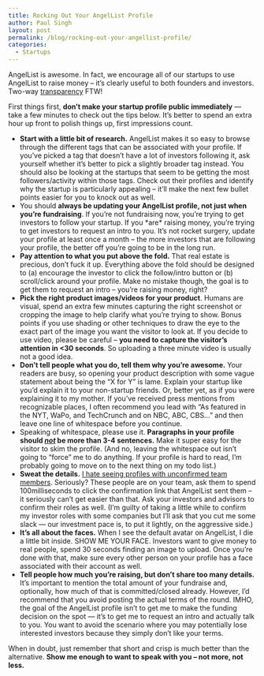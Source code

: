```yaml
---
title: Rocking Out Your AngelList Profile
author: Paul Singh
layout: post
permalink: /blog/rocking-out-your-angellist-profile/
categories:
  - Startups
---
```

AngelList is awesome. In fact, we encourage all of our startups to use AngelList to raise money &#8211; it&#8217;s clearly useful to both founders and investors. Two-way [transparency][1] FTW!

First things first, **don&#8217;t make your startup profile public immediately** &#8212; take a few minutes to check out the tips below. It&#8217;s better to spend an extra hour up front to polish things up, first impressions count.<!--more-->

  * **Start with a little bit of research.** AngelList makes it so easy to browse through the different tags that can be associated with your profile. If you&#8217;ve picked a tag that doesn&#8217;t have a lot of investors following it, ask yourself whether it&#8217;s better to pick a slightly broader tag instead. You should also be looking at the startups that seem to be getting the most followers/activity within those tags. Check out their profiles and identify why the startup is particularly appealing &#8211; it&#8217;ll make the next few bullet points easier for you to knock out as well.
  * You should **always be updating your AngelList profile, not just when you&#8217;re fundraising**. If you&#8217;re not fundraising now, you&#8217;re trying to get investors to follow your startup. If you \*are\* raising money, you&#8217;re trying to get investors to request an intro to you. It&#8217;s not rocket surgery, update your profile at least once a month &#8211; the more investors that are following your profile, the better off you&#8217;re going to be in the long run.
  * **Pay attention to what you put above the fold.** That real estate is precious, don&#8217;t fuck it up. Everything above the fold should be designed to (a) encourage the investor to click the follow/intro button or (b) scroll/click around your profile. Make no mistake though, the goal is to get them to request an intro &#8211; you&#8217;re raising money, right?
  * **Pick the right product images/videos for your product**. Humans are visual, spend an extra few minutes capturing the right screenshot or cropping the image to help clarify what you&#8217;re trying to show. Bonus points if you use shading or other techniques to draw the eye to the exact part of the image you want the visitor to look at. If you decide to use video, please be careful &#8211; **you need to capture the visitor&#8217;s attention in <30 seconds**. So uploading a three minute video is usually not a good idea.
  * **Don&#8217;t tell people what you do, tell them why you&#8217;re awesome.** Your readers are busy, so opening your product description with some vague statement about being the &#8220;X for Y&#8221; is lame. Explain your startup like you&#8217;d explain it to your non-startup friends. Or, better yet, as if you were explaining it to my mother. If you&#8217;ve received press mentions from recognizable places, I often recommend you lead with &#8220;As featured in the NYT, WaPo, and TechCrunch and on NBC, ABC, CBS&#8230;&#8221; and then leave one line of whitespace before you continue.
  * Speaking of whitespace, please use it. **Paragraphs in your profile should *<span style="text-decoration: underline;">not</span>* be more than 3-4 sentences.** Make it super easy for the visitor to skim the profile. (And no, leaving the whitespace out isn&#8217;t going to &#8220;force&#8221; me to do anything. If your profile is hard to read, I&#8217;m probably going to move on to the next thing on my todo list.)
  * **Sweat the details.** <span style="text-decoration: underline;">I hate seeing profiles with unconfirmed team members</span>. Seriously? These people are on your team, ask them to spend 100milliseconds to click the confirmation link that AngelList sent them &#8211; it seriously can&#8217;t get easier than that. Ask your investors and advisors to confirm their roles as well. (I&#8217;m guilty of taking a little while to confirm my investor roles with some companies but I&#8217;ll ask that you cut me some slack &#8212; our investment pace is, to put it lightly, on the aggressive side.)
  * **It&#8217;s all about the faces.** When I see the default avatar on AngelList, I die a little bit inside. SHOW ME YOUR FACE. Investors want to give money to real people, spend 30 seconds finding an image to upload. Once you&#8217;re done with that, make sure every other person on your profile has a face associated with their account as well.
  * **Tell people how much you&#8217;re raising, but don&#8217;t share too many details.** It&#8217;s important to mention the total amount of your fundraise and, optionally, how much of that is committed/closed already. However, I&#8217;d recommend that you avoid posting the actual terms of the round. IMHO, the goal of the AngelList profile isn&#8217;t to get me to make the funding decision on the spot &#8212; it&#8217;s to get me to request an intro and actually talk to you. You want to avoid the scenario where you may potentially lose interested investors because they simply don&#8217;t like your terms.

When in doubt, just remember that short and crisp is much better than the alternative. **Show me enough to want to speak with you &#8211; not more, not less.**

<div>
</div>

<div>
  <strong><br /> </strong>
</div>

 [1]: http://www.resultsjunkies.com/blog/transparency-goes-both-ways/ "Transparency Goes Both Ways"